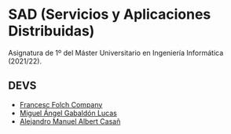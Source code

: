 # SAD (Servicios y Aplicaciones Distribuidas)

Asignatura de 1º del Máster Universitario en Ingeniería Informática (2021/22).

## DEVS

  - [Francesc Folch Company](https://github.com/Fran-FC)
  - [Miguel Ángel Gabaldón Lucas]()
  - [Alejandro Manuel Albert Casañ](https://github.com/alejandalb98)
